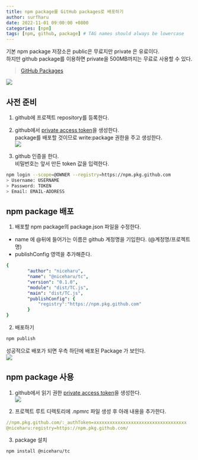 ```yaml
---
title: npm package를 GitHub packages로 배포하기
author: surfharu
date: 2022-11-01 09:00:00 +0800
categories: [npm]
tags: [npm, github, package] # TAG names should always be lowercase
---
```


기본 npm package 저장소은 public은 무료지만 private 은 유료이다.  
하지만 github package를 이용하면 private을 500MB까지는 무료로 사용할 수 있다.  

> [GitHub Packages](https://github.com/features/packages)

![](../../../assets/images/npm-2-0.png)


## 사전 준비
1. github에 프로젝트 repository를 등록한다.
2. github에서 [private access token](https://github.com/settings/tokens)을 생성한다.  
package를 배포할 것이므로 write:package 권한을 주고 생성한다.   
![](../../../assets/images/npm-2-1.png)

3. github 인증을 한다.  
비밀번호는 앞서 만든 token 값을 입력한다.
```bash
npm login --scope=@OWNER --registry=https://npm.pkg.github.com
> Username: USERNAME
> Password: TOKEN
> Email: EMAIL-ADDRESS
```

## npm package 배포
1. 배포할 npm package의 package.json 파일을 수정한다.
- name 에 @뒤에 들어가는 이름은 github 계정명을 기입한다. (@계정명/프로젝트명)
- publishConfig 영역을 추가해준다.  
```yaml
{
        "author": "niceharu",
        "name": "@niceharu/tc",
        "version": "0.1.0",
        "module": "dist/TC.js",
        "main": "dist/TC.js",
        "publishConfig": {
            "registry":"https://npm.pkg.github.com"
        }
}
```

2. 배포하기
```bash
npm publish
```
성공적으로 배포가 되면 우측 하단에 배포된 Package 가 보인다.  
![](../../../assets/images/npm-2-2.png)


## npm package 사용
1. github에서 읽기 권한 [private access token](https://github.com/settings/tokens)을 생성한다.  
![](../../../assets/images/npm-2-3.png)

2. 프로젝트 루트 디렉토리에 .npmrc 파일 생성 후 아래 내용을 추가한다.  
```yaml
//npm.pkg.github.com/:_authToken=xxxxxxxxxxxxxxxxxxxxxxxxxxxxxxxxxxx
@niceharu:registry=https://npm.pkg.github.com/
```

3. package 설치
```bash
npm install @niceharu/tc
```